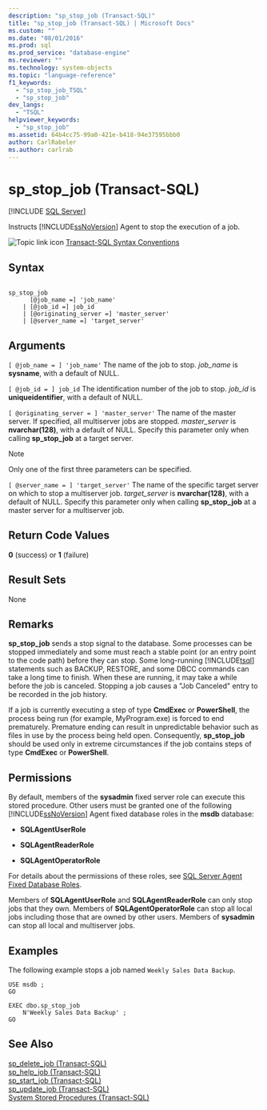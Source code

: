 ```yaml
---
description: "sp_stop_job (Transact-SQL)"
title: "sp_stop_job (Transact-SQL) | Microsoft Docs"
ms.custom: ""
ms.date: "08/01/2016"
ms.prod: sql
ms.prod_service: "database-engine"
ms.reviewer: ""
ms.technology: system-objects
ms.topic: "language-reference"
f1_keywords: 
  - "sp_stop_job_TSQL"
  - "sp_stop_job"
dev_langs: 
  - "TSQL"
helpviewer_keywords: 
  - "sp_stop_job"
ms.assetid: 64b4cc75-99a0-421e-b418-94e37595bbb0
author: CarlRabeler
ms.author: carlrab
---
```

# sp_stop_job (Transact-SQL)
[!INCLUDE [SQL Server](../../includes/applies-to-version/sqlserver.md)]

  Instructs [!INCLUDE[ssNoVersion](../../includes/ssnoversion-md.md)] Agent to stop the execution of a job.  

  
 ![Topic link icon](../../database-engine/configure-windows/media/topic-link.gif "Topic link icon") [Transact-SQL Syntax Conventions](../../t-sql/language-elements/transact-sql-syntax-conventions-transact-sql.md)  
  
## Syntax  
  
```  
  
sp_stop_job   
      [@job_name =] 'job_name'  
    | [@job_id =] job_id   
    | [@originating_server =] 'master_server'  
    | [@server_name =] 'target_server'  
```  
  
## Arguments  
`[ @job_name = ] 'job_name'`
 The name of the job to stop. *job_name* is **sysname**, with a default of NULL.  
  
`[ @job_id = ] job_id`
 The identification number of the job to stop. *job_id* is **uniqueidentifier**, with a default of NULL.  
  
`[ @originating_server = ] 'master_server'`
 The name of the master server. If specified, all multiserver jobs are stopped. *master_server* is **nvarchar(128)**, with a default of NULL. Specify this parameter only when calling **sp_stop_job** at a target server.  
  
> [!NOTE]  
>  Only one of the first three parameters can be specified.  
  
`[ @server_name = ] 'target_server'`
 The name of the specific target server on which to stop a multiserver job. *target_server* is **nvarchar(128)**, with a default of NULL. Specify this parameter only when calling **sp_stop_job** at a master server for a multiserver job.  
  
## Return Code Values  
 **0** (success) or **1** (failure)  
  
## Result Sets  
 None  
  
## Remarks  
 **sp_stop_job** sends a stop signal to the database. Some processes can be stopped immediately and some must reach a stable point (or an entry point to the code path) before they can stop. Some long-running [!INCLUDE[tsql](../../includes/tsql-md.md)] statements such as BACKUP, RESTORE, and some DBCC commands can take a long time to finish. When these are running, it may take a while before the job is canceled. Stopping a job causes a "Job Canceled" entry to be recorded in the job history.  
  
 If a job is currently executing a step of type **CmdExec** or **PowerShell**, the process being run (for example, MyProgram.exe) is forced to end prematurely. Premature ending can result in unpredictable behavior such as files in use by the process being held open. Consequently, **sp_stop_job** should be used only in extreme circumstances if the job contains steps of type **CmdExec** or **PowerShell**.  
  
## Permissions  
 By default, members of the **sysadmin** fixed server role can execute this stored procedure. Other users must be granted one of the following [!INCLUDE[ssNoVersion](../../includes/ssnoversion-md.md)] Agent fixed database roles in the **msdb** database:  
  
-   **SQLAgentUserRole**  
  
-   **SQLAgentReaderRole**  
  
-   **SQLAgentOperatorRole**  
  
 For details about the permissions of these roles, see [SQL Server Agent Fixed Database Roles](../../ssms/agent/sql-server-agent-fixed-database-roles.md).  
  
 Members of **SQLAgentUserRole** and **SQLAgentReaderRole** can only stop jobs that they own. Members of **SQLAgentOperatorRole** can stop all local jobs including those that are owned by other users. Members of **sysadmin** can stop all local and multiserver jobs.  
  
## Examples  
 The following example stops a job named `Weekly Sales Data Backup`.  
  
```  
USE msdb ;  
GO  
  
EXEC dbo.sp_stop_job  
    N'Weekly Sales Data Backup' ;  
GO  
```  
  
## See Also  
 [sp_delete_job &#40;Transact-SQL&#41;](../../relational-databases/system-stored-procedures/sp-delete-job-transact-sql.md)   
 [sp_help_job &#40;Transact-SQL&#41;](../../relational-databases/system-stored-procedures/sp-help-job-transact-sql.md)   
 [sp_start_job &#40;Transact-SQL&#41;](../../relational-databases/system-stored-procedures/sp-start-job-transact-sql.md)   
 [sp_update_job &#40;Transact-SQL&#41;](../../relational-databases/system-stored-procedures/sp-update-job-transact-sql.md)   
 [System Stored Procedures &#40;Transact-SQL&#41;](../../relational-databases/system-stored-procedures/system-stored-procedures-transact-sql.md)  
  
  
